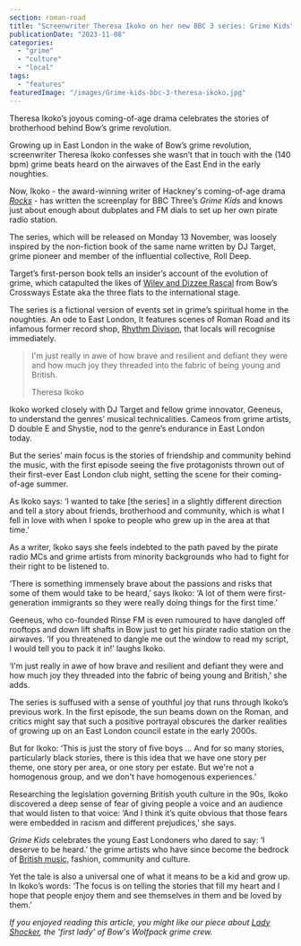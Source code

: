 ```yaml
---
section: roman-road
title: "Screenwriter Theresa Ikoko on her new BBC 3 series: Grime Kids"
publicationDate: "2023-11-08"
categories: 
  - "grime"
  - "culture"
  - "local"
tags: 
  - "features"
featuredImage: "/images/Grime-kids-bbc-3-theresa-ikoko.jpg"
---
```


Theresa Ikoko’s joyous coming-of-age drama celebrates the stories of brotherhood behind Bow’s grime revolution.

Growing up in East London in the wake of Bow’s grime revolution, screenwriter Theresa Ikoko confesses she wasn’t that in touch with the (140 bpm) grime beats heard on the airwaves of the East End in the early noughties. 

Now, Ikoko - the award-winning writer of Hackney's coming-of-age drama _[Rocks](https://www.bbc.co.uk/programmes/p099mk6f)_ \- has written the screenplay for BBC Three’s _Grime Kids_ and knows just about enough about dubplates and FM dials to set up her own pirate radio station. 

The series, which will be released on Monday 13 November, was loosely inspired by the non-fiction book of the same name written by DJ Target, grime pioneer and member of the influential collective, Roll Deep. 

Target’s first-person book tells an insider’s account of the evolution of grime, which catapulted the likes of [Wiley and Dizzee Rascal](https://romanroadlondon.com/famous-grime-music-figures-bow-e3-east-end-london/) from Bow’s Crossways Estate aka the three flats to the international stage. 

The series is a fictional version of events set in grime’s spiritual home in the noughties. An ode to East London, It features scenes of Roman Road and its infamous former record shop, [Rhythm Divison](https://romanroadlondon.com/rhythm-division-grime-record-shop-bow/), that locals will recognise immediately.  

> I'm just really in awe of how brave and resilient and defiant they were and how much joy they threaded into the fabric of being young and British.
> 
> Theresa Ikoko

Ikoko worked closely with DJ Target and fellow grime innovator, Geeneus, to understand the genres’ musical technicalities. Cameos from grime artists, D double E and Shystie, nod to the genre’s endurance in East London today. 

But the series’ main focus is the stories of friendship and community behind the music, with the first episode seeing the five protagonists thrown out of their first-ever East London club night, setting the scene for their coming-of-age summer. 

As Ikoko says: ‘I wanted to take \[the series\] in a slightly different direction and tell a story about friends, brotherhood and community, which is what I fell in love with when I spoke to people who grew up in the area at that time.’ 

As a writer, Ikoko says she feels indebted to the path paved by the pirate radio MCs and grime artists from minority backgrounds who had to fight for their right to be listened to. 

‘There is something immensely brave about the passions and risks that some of them would take to be heard,’ says Ikoko: ‘A lot of them were first-generation immigrants so they were really doing things for the first time.’ 

Geeneus, who co-founded Rinse FM is even rumoured to have dangled off rooftops and down lift shafts in Bow just to get his pirate radio station on the airwaves. ‘If you threatened to dangle me out the window to read my script, I would tell you to pack it in!’ laughs Ikoko.  

‘I'm just really in awe of how brave and resilient and defiant they were and how much joy they threaded into the fabric of being young and British,’ she adds.

The series is suffused with a sense of youthful joy that runs through Ikoko’s previous work. In the first episode, the sun beams down on the Roman, and critics might say that such a positive portrayal obscures the darker realities of growing up on an East London council estate in the early 2000s. 

But for Ikoko: ‘This is just the story of five boys … And for so many stories, particularly black stories, there is this idea that we have one story per theme, one story per area, or one story per estate. But we're not a homogenous group, and we don't have homogenous experiences.’

Researching the legislation governing British youth culture in the 90s, Ikoko discovered a deep sense of fear of giving people a voice and an audience that would listen to that voice: ‘And I think it’s quite obvious that those fears were embedded in racism and different prejudices,’ she says. 

_Grime Kids_ celebrates the young East Londoners who dared to say: ‘I deserve to be heard.’ the grime artists who have since become the bedrock of [British music](https://romanroadlondon.com/e3-af-dizzee-rascal-album-review/), fashion, community and culture. 

Yet the tale is also a universal one of what it means to be a kid and grow up. In Ikoko’s words: ‘The focus is on telling the stories that fill my heart and I hope that people enjoy them and see themselves in them and be loved by them.’

_If you enjoyed reading this article, you might like our piece about [Lady Shocker](https://romanroadlondon.com/lady-shocker-grime-mc-bow/), the 'first lady' of Bow's Wolfpack grime crew._

